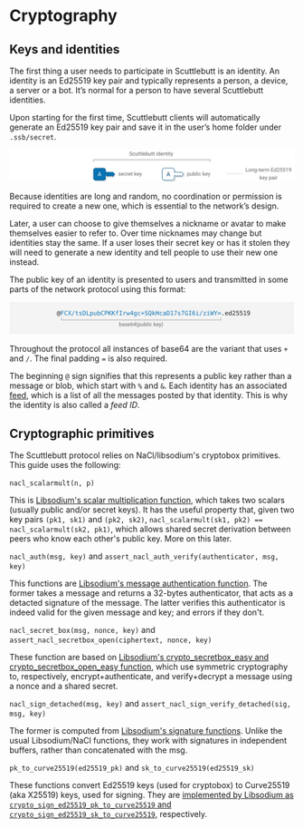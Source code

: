 # Cryptography

## Keys and identities

The first thing a user needs to participate in Scuttlebutt is an identity. An identity is an Ed25519 key pair and typically represents a person, a device, a server or a bot. It’s normal for a person to have several Scuttlebutt identities.

Upon starting for the first time, Scuttlebutt clients will automatically generate an Ed25519 key pair and save it in the user’s home folder under `.ssb/secret`.

![The Scuttlebutt identity is a long-term Ed25519 key pair.](img/identity_keypair.png)

Because identities are long and random, no coordination or permission is required to create a new one, which is essential to the network’s design.

Later, a user can choose to give themselves a nickname or avatar to make themselves easier to refer to. Over time nicknames may change but identities stay the same. If a user loses their secret key or has it stolen they will need to generate a new identity and tell people to use their new one instead.

The public key of an identity is presented to users and transmitted in some parts of the network protocol using this format:

![@FCX/tsDLpubCPKKfIrw4gc+SQkHcaD17s7GI6i/ziWY=.ed25519 where everything but the @ prefix and .ed25519 suffix is the public-key, base64-encoded.](img/format_public_key.png)

Throughout the protocol all instances of base64 are the variant that uses `+` and `/`. The final padding `=` is also required.

The beginning `@` sign signifies that this represents a public key rather than a message or blob, which start with `%` and `&`. Each identity has an associated [feed](#feeds), which is a list of all the messages posted by that identity. This is why the identity is also called a _feed ID_.

## Cryptographic primitives

The Scuttlebutt protocol relies on NaCl/libsodium's cryptobox primitives. This guide uses the following:

`nacl_scalarmult(n, p)`

This is [Libsodium's scalar multiplication function](https://doc.libsodium.org/advanced/scalar_multiplication), which takes two scalars (usually public and/or secret keys). It has the useful property that, given two key pairs `(pk1, sk1)` and `(pk2, sk2)`, `nacl_scalarmult(sk1, pk2) == nacl_scalarmult(sk2, pk1)`, which allows shared secret derivation between peers who know each other's public key. More on this later.

`nacl_auth(msg, key)` and `assert_nacl_auth_verify(authenticator, msg, key)`

This functions are [Libsodium's message authentication function](https://doc.libsodium.org/public-key_cryptography/authenticated_encryption). The former takes a message and returns a 32-bytes authenticator, that acts as a detacted signature of the message. The latter verifies this authenticator is indeed valid for the given message and key; and errors if they don't.

`nacl_secret_box(msg, nonce, key)` and `assert_nacl_secretbox_open(ciphertext, nonce, key)`

These function are based on [Libsodium's crypto\_secretbox\_easy and crypto\_secretbox\_open\_easy function](https://doc.libsodium.org/secret-key_cryptography/secretbox), which use symmetric cryptography to, respectively, encrypt+authenticate, and verify+decrypt a message using a nonce and a shared secret.

`nacl_sign_detached(msg, key)` and `assert_nacl_sign_verify_detached(sig, msg, key)`

The former is computed from [Libsodium's signature functions](https://doc.libsodium.org/public-key_cryptography/public-key_signatures). Unlike the usual Libsodium/NaCl functions, they work with signatures in independent buffers, rather than concatenated with the msg.

`pk_to_curve25519(ed25519_pk)` and `sk_to_curve25519(ed25519_sk)`

These functions convert Ed25519 keys (used for cryptobox) to Curve25519 (aka X25519) keys, used for signing. They are [implemented by Libsodium as `crypto_sign_ed25519_pk_to_curve25519` and `crypto_sign_ed25519_sk_to_curve25519`](https://doc.libsodium.org/advanced/ed25519-curve25519), respectively.